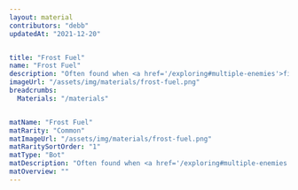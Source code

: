 ```yaml
---
layout: material
contributors: "debb"
updatedAt: "2021-12-20"


title: "Frost Fuel"
name: "Frost Fuel"
description: "Often found when <a href='/exploring#multiple-enemies'>fighting multiple enemies</a> simultaneously"
imageUrl: "/assets/img/materials/frost-fuel.png"
breadcrumbs:
  Materials: "/materials"


matName: "Frost Fuel"
matRarity: "Common"
matImageUrl: "/assets/img/materials/frost-fuel.png"
matRaritySortOrder: "1"
matType: "Bot"
matDescription: "Often found when <a href='/exploring#multiple-enemies'>fighting multiple enemies</a> simultaneously"
matOverview: ""
---
```



